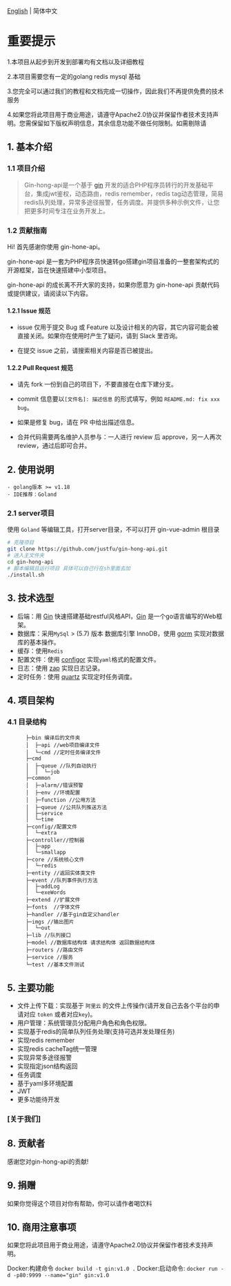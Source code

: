 [English](./README-en.md) | 简体中文


# 重要提示

1.本项目从起步到开发到部署均有文档以及详细教程

2.本项目需要您有一定的golang redis mysql 基础

3.您完全可以通过我们的教程和文档完成一切操作，因此我们不再提供免费的技术服务

4.如果您将此项目用于商业用途，请遵守Apache2.0协议并保留作者技术支持声明。您需保留如下版权声明信息，其余信息功能不做任何限制。如需剔除请

## 1. 基本介绍

### 1.1 项目介绍

> Gin-hong-api是一个基于  [gin](https://gin-gonic.com) 开发的适合PHP程序员转行的开发基础平台，集成jwt鉴权，动态路由，redis remember，redis tag动态管理，简易redis队列处理，异常多途径报警，任务调度。并提供多种示例文件，让您把更多时间专注在业务开发上。

### 1.2 贡献指南
Hi! 首先感谢你使用 gin-hone-api。

gin-hone-api 是一套为PHP程序员快速转go搭建gin项目准备的一整套架构式的开源框架，旨在快速搭建中小型项目。

gin-hone-api 的成长离不开大家的支持，如果你愿意为 gin-hone-api 贡献代码或提供建议，请阅读以下内容。

#### 1.2.1 Issue 规范
- issue 仅用于提交 Bug 或 Feature 以及设计相关的内容，其它内容可能会被直接关闭。如果你在使用时产生了疑问，请到 Slack 里咨询。

- 在提交 issue 之前，请搜索相关内容是否已被提出。

#### 1.2.2 Pull Request 规范
- 请先 fork 一份到自己的项目下，不要直接在仓库下建分支。

- commit 信息要以`[文件名]: 描述信息` 的形式填写，例如 `README.md: fix xxx bug`。

- 如果是修复 bug，请在 PR 中给出描述信息。

- 合并代码需要两名维护人员参与：一人进行 review 后 approve，另一人再次 review，通过后即可合并。

## 2. 使用说明

```
- golang版本 >= v1.18
- IDE推荐：Goland
```

### 2.1 server项目

使用 `Goland` 等编辑工具，打开server目录，不可以打开 gin-vue-admin 根目录

```bash
# 克隆项目
git clone https://github.com/justfu/gin-hong-api.git
# 进入主文件夹
cd gin-hong-api
# 脚本编辑且运行项目 具体可以自己行在sh里面去加
./install.sh
```

## 3. 技术选型

- 后端：用 [Gin](https://gin-gonic.com/) 快速搭建基础restful风格API，[Gin](https://gin-gonic.com/) 是一个go语言编写的Web框架。
- 数据库：采用`MySql` > (5.7) 版本 数据库引擎 InnoDB，使用 [gorm](http://gorm.cn) 实现对数据库的基本操作。
- 缓存：使用`Redis`
- 配置文件：使用 [configor](github.com/jinzhu/configor) 实现`yaml`格式的配置文件。
- 日志：使用 [zap](https://github.com/uber-go/zap) 实现日志记录。
- 定时任务：使用 [quartz](github.com/reugn/go-quartz/quartz) 实现定时任务调度。

## 4. 项目架构

### 4.1 目录结构

```├─gin-hong-api
      ├─bin 编译后的文件夹
      │  ├─api //web项目编译文件
      │  └─cmd //定时任务编译文件
      ├─cmd
      │  ├─queue //队列自动执行
      │  │  └─job
      ├─common
      │  ├─alarm//错误预警
      │  ├─env //环境配置
      │  ├─function //公用方法
      │  ├─queue //公共队列推送方法
      │  ├─service
      │  └─time
      ├─config//配置文件
      │  └─extra
      ├─controller//控制器
      │  ├─app
      │  └─smallapp
      ├─core //系统核心文件
      │  └─redis
      ├─entity //返回实体类文件
      ├─event //队列事件执行方法
      │  ├─addLog
      │  └─exeWords
      ├─extend //扩展文件
      ├─fonts  //字体文件
      ├─handler //基于gin自定义handler
      ├─imgs //输出图片
      │  └─out
      ├─lib //队列接口
      ├─model //数据库结构体 请求结构体 返回数据结构体
      ├─routers //路由文件
      ├─service //服务
      └─test //基本文件测试
```

## 5. 主要功能

- 文件上传下载：实现基于 `阿里云` 的文件上传操作(请开发自己去各个平台的申请对应 `token` 或者对应`key`)。
- 用户管理：系统管理员分配用户角色和角色权限。
- 实现基于redis的简单队列任务处理(支持可选并发处理任务)
- 实现redis remember
- 实现redis cacheTag统一管理
- 实现异常多途径报警
- 实现指定json结构返回
- 任务调度
- 基于yaml多环境配置
- JWT
- 更多功能待开发

### [关于我们]

## 8. 贡献者

感谢您对gin-hong-api的贡献!

## 9. 捐赠

如果你觉得这个项目对你有帮助，你可以请作者喝饮料 

## 10. 商用注意事项

如果您将此项目用于商业用途，请遵守Apache2.0协议并保留作者技术支持声明。

Docker:构建命令  ```docker build -t gin:v1.0 .```
Docker:启动命令: ```docker run -d -p80:9999 --name="gin" gin:v1.0```